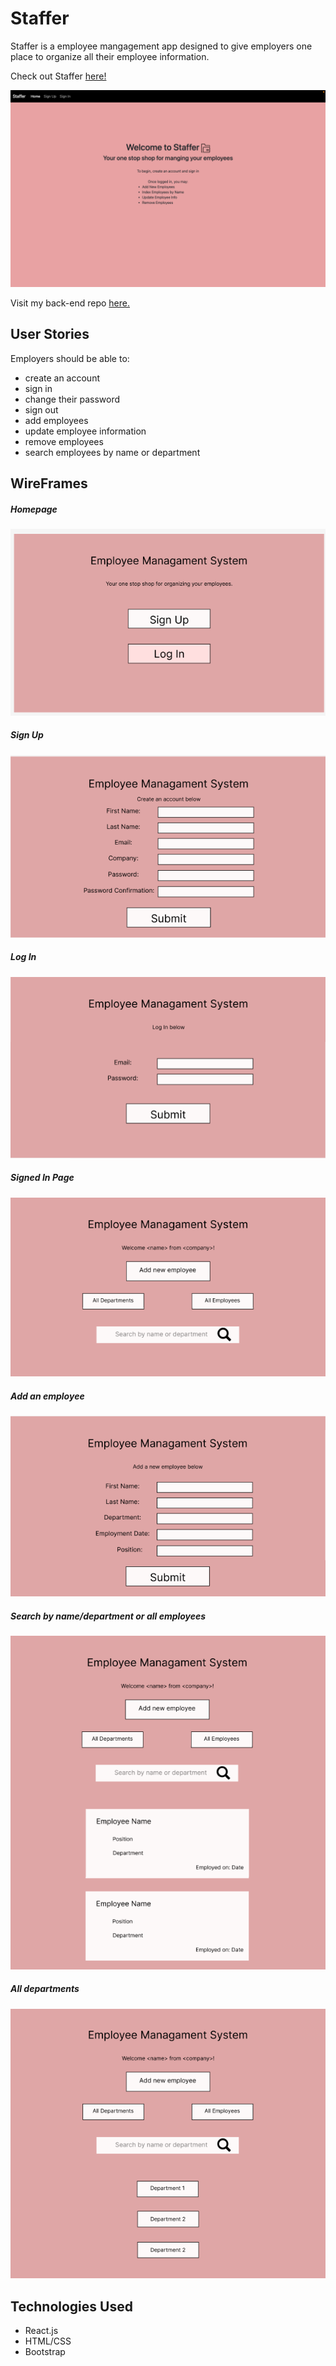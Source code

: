 # Staffer
Staffer is a employee mangagement app designed to give employers one place to organize all their employee information.

Check out Staffer [here!](https://avongalie.github.io/Staffer/)

![Screen](images/ScreenShot.png)

Visit my back-end repo [here.](https://github.com/avongalie/Staffer-API)

## User Stories
Employers should be able to:
* create an account
* sign in
* change their password
* sign out
* add employees
* update employee information
* remove employees
* search employees by name or department

## WireFrames

##### Homepage
![homepage](images/homepage.png)

##### Sign Up
![Sign Up](images/sign_up.png)

##### Log In
![Log In](images/log-in.png)

##### Signed In Page
![Signed In Page](images/signed-in-page.png)

##### Add an employee
![Add Employees](images/add-employee.png)

##### Search by name/department or all employees
![Search](images/search%20by%20name%3Adepartment.png)

##### All departments
![All Departments](images/all-departments.png)

## Technologies Used
* React.js
* HTML/CSS
* Bootstrap